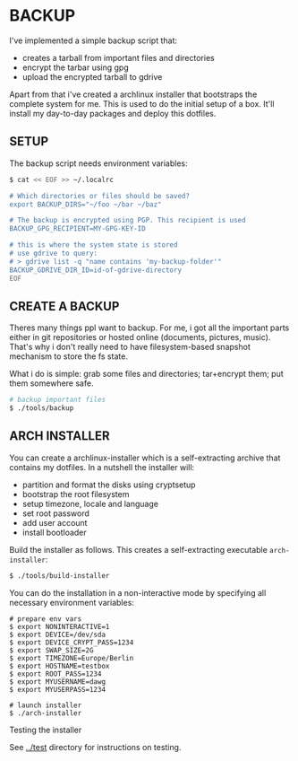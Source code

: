 # BACKUP

I've implemented a simple backup script that:

- creates a tarball from important files and directories
- encrypt the tarbar using gpg
- upload the encrypted tarball to gdrive

Apart from that i've created a archlinux installer that bootstraps the complete system for me. This is used to do the initial setup of a box. It'll install my day-to-day packages and deploy this dotfiles.

## SETUP

The backup script needs environment variables:
``` sh
$ cat << EOF >> ~/.localrc

# Which directories or files should be saved?
export BACKUP_DIRS="~/foo ~/bar ~/baz"

# The backup is encrypted using PGP. This recipient is used
BACKUP_GPG_RECIPIENT=MY-GPG-KEY-ID

# this is where the system state is stored
# use gdrive to query:
# > gdrive list -q "name contains 'my-backup-folder'"
BACKUP_GDRIVE_DIR_ID=id-of-gdrive-directory
EOF

```

## CREATE A BACKUP

Theres many things ppl want to backup. For me, i got all the important parts either in git repositories or hosted online (documents, pictures, music). That's why i don't really need to have filesystem-based snapshot mechanism to store the fs state.

What i do is simple: grab some files and directories; tar+encrypt them; put them somewhere safe.

``` sh
# backup important files
$ ./tools/backup
```

## ARCH INSTALLER

You can create a archlinux-installer which is a self-extracting archive that contains my dotfiles. In a nutshell the installer will:

- partition and format the disks using cryptsetup
- bootstrap the root filesystem
- setup timezone, locale and language
- set root password
- add user account
- install bootloader

Build the installer as follows. This creates a self-extracting executable `arch-installer`:

``` sh
$ ./tools/build-installer
```


You can do the installation in a non-interactive mode by specifying all necessary environment variables:

```
# prepare env vars
$ export NONINTERACTIVE=1
$ export DEVICE=/dev/sda
$ export DEVICE_CRYPT_PASS=1234
$ export SWAP_SIZE=2G
$ export TIMEZONE=Europe/Berlin
$ export HOSTNAME=testbox
$ export ROOT_PASS=1234
$ export MYUSERNAME=dawg
$ export MYUSERPASS=1234

# launch installer
$ ./arch-installer

```

Testing the installer

See [../test](../test) directory for instructions on testing.

